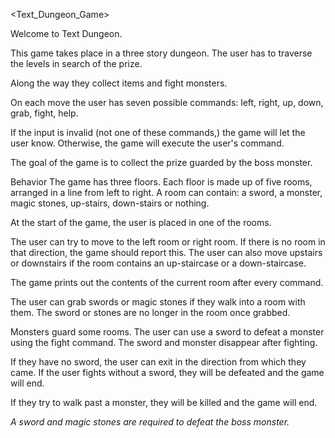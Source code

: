 <Text_Dungeon_Game>

Welcome to Text Dungeon.

This game takes place in a three story dungeon. The user has to traverse the levels in search of the prize. 

Along the way they collect items and fight monsters. 

On each move the user has seven possible commands: left, right, up, down, grab, fight, help. 

If the input is invalid (not one of these commands,) the game will let the user know. Otherwise, the game will execute the user's command. 

The goal of the game is to collect the prize guarded by the boss monster.

Behavior
  The game has three floors. Each floor is made up of five rooms, arranged in a line from left to right. A room can contain: a sword, a monster, magic stones, up-stairs, down-stairs or nothing.
  
At the start of the game, the user is placed in one of the rooms.

The user can try to move to the left room or right room. If there is no room in that direction, the game should report this. The user can also move upstairs or downstairs if the room contains an up-staircase or a down-staircase.

The game prints out the contents of the current room after every command.

The user can grab swords or magic stones if they walk into a room with them. The sword or stones are no longer in the room once grabbed.

Monsters guard some rooms. The user can use a sword to defeat a monster using the fight command. The sword and monster disappear after fighting. 

If they have no sword, the user can exit in the direction from which they came. If the user fights without a sword, they will be defeated and the game will end. 

If they try to walk past a monster, they will be killed and the game will end.

*A sword and magic stones are required to defeat the boss monster.*

